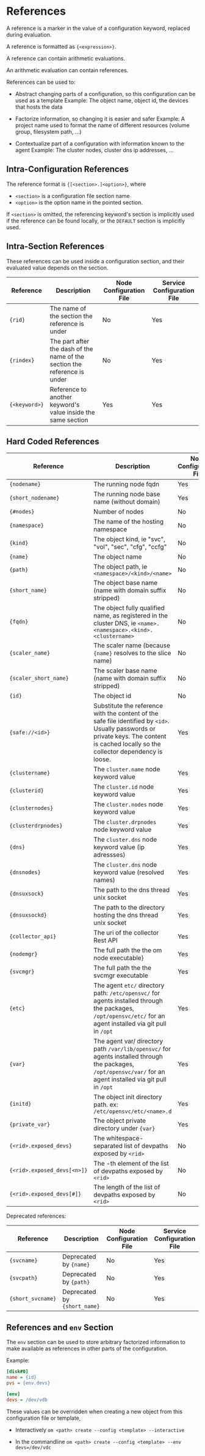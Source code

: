 # References

A reference is a marker in the value of a configuration keyword, replaced during evaluation.

A reference is formatted as `{<expression>}`.

A reference can contain arithmetic evaluations.

An arithmetic evaluation can contain references.

References can be used to:

* Abstract changing parts of a configuration, so this configuration can be used as a template
  Example: The object name, object id, the devices that hosts the data

* Factorize information, so changing it is easier and safer
  Example: A project name used to format the name of different resources (volume group, filesystem path, ...)

* Contextualize part of a configuration with information known to the agent
  Example: The cluster nodes, cluster dns ip addresses, ...

## Intra-Configuration References

The reference format is `{[<section>.]<option>}`, where

* `<section>` is a configuration file section name
* `<option>` is the option name in the pointed section.

If `<section>` is omitted, the referencing keyword's section is implicitly used if the reference can be found locally, or the `DEFAULT` section is implicitly used.

## Intra-Section References

These references can be used inside a configuration section, and their evaluated value depends on the section.

| Reference     | Description                                                               | Node Configuration File | Service Configuration File |
|---------------|---------------------------------------------------------------------------|-------------------------|----------------------------|
| `{rid}`       | The name of the section the reference is under                            | No                      | Yes                        |
| `{rindex}`    | The part after the dash of the name of the section the reference is under | No                      | Yes                        |
| `{<keyword>}` | Reference to another keyword's value inside the same section              | Yes                     | Yes                        |

## Hard Coded References

| Reference                   | Description                                                                                                                                                                             | Node Configuration File | Service Configuration File |
|-----------------------------|-----------------------------------------------------------------------------------------------------------------------------------------------------------------------------------------|-------------------------|----------------------------|
| `{nodename}`                | The running node fqdn                                                                                                                                                                   | Yes                     | Yes                        |
| `{short_nodename}`          | The running node base name (without domain)                                                                                                                                             | Yes                     | Yes                        |
| `{#nodes}`                  | Number of nodes                                                                                                                                                                         | No                      | Yes                        |
| `{namespace}`               | The name of the hosting namespace                                                                                                                                                       | No                      | Yes                        |
| `{kind}`                    | The object kind, ie "svc", "vol", "sec", "cfg", "ccfg"                                                                                                                                  | No                      | Yes                        |
| `{name}`                    | The object name                                                                                                                                                                         | No                      | Yes                        |
| `{path}`                    | The object path, ie `<namespace>/<kind>/<name>`                                                                                                                                         | No                      | Yes                        |
| `{short_name}`              | The object base name (name with domain suffix stripped)                                                                                                                                 | No                      | Yes                        |
| `{fqdn}`                    | The object fully qualified name, as registered in the cluster DNS, ie `<name>.<namespace>.<kind>.<clustername>`                                                                         | No                      | Yes                        |
| `{scaler_name}`             | The scaler name (because `{name}` resolves to the slice name)                                                                                                                           | No                      | Yes                        |
| `{scaler_short_name}`       | The scaler base name (name with domain suffix stripped)                                                                                                                                 | No                      | Yes                        |
| `{id}`                      | The object id                                                                                                                                                                           | No                      | Yes                        |
| `{safe://<id>}`             | Substitute the reference with the content of the safe file identified by `<id>`. Usually passwords or private keys. The content is cached locally so the collector dependency is loose. | Yes                     | Yes                        |
| `{clustername}`             | The `cluster.name` node keyword value                                                                                                                                                   | Yes                     | Yes                        |
| `{clusterid}`               | The `cluster.id` node keyword value                                                                                                                                                     | Yes                     | Yes                        |
| `{clusternodes}`            | The `cluster.nodes` node keyword value                                                                                                                                                  | Yes                     | Yes                        |
| `{clusterdrpnodes}`         | The `cluster.drpnodes` node keyword value                                                                                                                                               | Yes                     | Yes                        |
| `{dns}`                     | The `cluster.dns` node keyword value (ip adressses)                                                                                                                                     | Yes                     | Yes                        |
| `{dnsnodes}`                | The `cluster.dns` node keyword value (resolved names)                                                                                                                                   | Yes                     | Yes                        |
| `{dnsuxsock}`               | The path to the dns thread unix socket                                                                                                                                                  | Yes                     | Yes                        |
| `{dnsuxsockd}`              | The path to the directory hosting the dns thread unix socket                                                                                                                            | Yes                     | Yes                        |
| `{collector_api}`           | The uri of the collector Rest API                                                                                                                                                       | Yes                     | Yes                        |
| `{nodemgr}`                 | The full path the the om node executable}                                                                                                                                               | Yes                     | Yes                        |
| `{svcmgr}`                  | The full path the the svcmgr executable                                                                                                                                                 | Yes                     | Yes                        |
| `{etc}`                     | The agent `etc/` directory path: `/etc/opensvc/` for agents installed through the packages, `/opt/opensvc/etc/` for an agent installed via git pull in `/opt`                           | Yes                     | Yes                        |
| `{var}`                     | The agent var/ directory path `/var/lib/opensvc/` for agents installed through the packages, `/opt/opensvc/var/` for an agent installed via git pull in `/opt`                          | Yes                     | Yes                        |
| `{initd}`                   | The object init directory path. ex: `/etc/opensvc/etc/<name>.d`                                                                                                                         | Yes                     | Yes                        |
| `{private_var}`             | The object private directory under `{var}`                                                                                                                                              | Yes                     | Yes                        |
| `{<rid>.exposed_devs}`      | The whitespace-separated list of devpaths exposed by `<rid>`                                                                                                                            | No                      | Yes                        |
| `{<rid>.exposed_devs[<n>]}` | The <n>-th element of the list of devpaths exposed by `<rid>`                                                                                                                           | No                      | Yes                        |
| `{<rid>.exposed_devs[#]}`   | The length of the list of devpaths exposed by `<rid>`                                                                                                                                   | No                      | Yes                        |

Deprecated references:

| Reference         | Description                  | Node Configuration File | Service Configuration File |
|-------------------|------------------------------|-------------------------|----------------------------|
| `{svcname}`       | Deprecated by `{name}`       | No                      | Yes                        |
| `{svcpath}`       | Deprecated by `{path}`       | No                      | Yes                        |
| `{short_svcname}` | Deprecated by `{short_name}` | No                      | Yes                        |

## References and `env` Section

The `env` section can be used to store arbitrary factorized information to make available as references in other parts of the configuration.

Example:

```ini
[disk#0]
name = {id}
pvs = {env.devs}

[env]
devs = /dev/vdb
```

These values can be overridden when creating a new object from this configuration file or template,

* Interactively
  `om <path> create --config <template> --interactive`

* In the commandline
  `om <path> create --config <template> --env devs=/dev/vdc`
